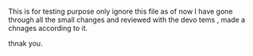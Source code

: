 This is for testing purpose only ignore this file as of now I have gone through all the small changes and reviewed with the devo tems , made a chnages according to it.

thnak you.
